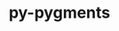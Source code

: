 ---
title: "py-pygments"
layout: cache
categories: [package, develop-2024-12-08]
meta: {"versions": ["2.18.0"], "compilers": ["gcc@=11.1.0", "gcc@=11.4.0", "gcc@=13.2.0", "gcc@=7.5.0", "gcc@=9.4.0", "oneapi@=2024.2.1"], "oss": ["ubuntu18.04", "ubuntu20.04", "ubuntu22.04", "ubuntu24.04"], "platforms": ["linux"], "targets": ["aarch64", "neoverse_v1", "neoverse_v2", "ppc64le", "x86_64_v3"], "stacks": ["data-vis-sdk", "e4s", "e4s-neoverse-v2", "e4s-neoverse_v1", "e4s-oneapi", "e4s-power", "ml-linux-aarch64-cpu", "ml-linux-aarch64-cuda", "ml-linux-x86_64-cpu", "ml-linux-x86_64-cuda", "ml-linux-x86_64-rocm", "radiuss", "root"], "num_specs": 23, "num_specs_by_stack": {"radiuss": 2, "root": 23, "e4s-power": 3, "data-vis-sdk": 1, "e4s-neoverse_v1": 3, "e4s-neoverse-v2": 2, "e4s": 3, "e4s-oneapi": 3, "ml-linux-aarch64-cuda": 3, "ml-linux-aarch64-cpu": 3, "ml-linux-x86_64-cuda": 3, "ml-linux-x86_64-rocm": 1, "ml-linux-x86_64-cpu": 3}}
spec_details: [{"hash": "eoe5evtxfqxnjucljcbp33b6fhzaq4sw", "compiler": "gcc@=7.5.0", "versions": ["2.18.0"], "os": "ubuntu18.04", "platform": "linux", "target": "x86_64_v3", "variants": ["build_system=python_pip"], "stacks": ["radiuss", "root"], "size": "-", "tarball": "https://binaries.spack.io/develop-2024-12-08/build_cache/linux-ubuntu18.04-x86_64_v3/gcc-7.5.0/py-pygments-2.18.0/linux-ubuntu18.04-x86_64_v3-gcc-7.5.0-py-pygments-2.18.0-eoe5evtxfqxnjucljcbp33b6fhzaq4sw.spack"}, {"hash": "zhtndwhliubxyck6sd2jv2xtqfmt7563", "compiler": "gcc@=7.5.0", "versions": ["2.18.0"], "os": "ubuntu18.04", "platform": "linux", "target": "x86_64_v3", "variants": ["build_system=python_pip"], "stacks": ["radiuss", "root"], "size": "-", "tarball": "https://binaries.spack.io/develop-2024-12-08/build_cache/linux-ubuntu18.04-x86_64_v3/gcc-7.5.0/py-pygments-2.18.0/linux-ubuntu18.04-x86_64_v3-gcc-7.5.0-py-pygments-2.18.0-zhtndwhliubxyck6sd2jv2xtqfmt7563.spack"}, {"hash": "n4vkj44ceed3bww3nchec5isfa2cadpd", "compiler": "gcc@=9.4.0", "versions": ["2.18.0"], "os": "ubuntu20.04", "platform": "linux", "target": "ppc64le", "variants": ["build_system=python_pip"], "stacks": ["e4s-power", "root"], "size": "-", "tarball": "https://binaries.spack.io/develop-2024-12-08/build_cache/linux-ubuntu20.04-ppc64le/gcc-9.4.0/py-pygments-2.18.0/linux-ubuntu20.04-ppc64le-gcc-9.4.0-py-pygments-2.18.0-n4vkj44ceed3bww3nchec5isfa2cadpd.spack"}, {"hash": "s2ubs66fnbjalpu6hhsigbro22hhb73l", "compiler": "gcc@=9.4.0", "versions": ["2.18.0"], "os": "ubuntu20.04", "platform": "linux", "target": "ppc64le", "variants": ["build_system=python_pip"], "stacks": ["e4s-power", "root"], "size": "-", "tarball": "https://binaries.spack.io/develop-2024-12-08/build_cache/linux-ubuntu20.04-ppc64le/gcc-9.4.0/py-pygments-2.18.0/linux-ubuntu20.04-ppc64le-gcc-9.4.0-py-pygments-2.18.0-s2ubs66fnbjalpu6hhsigbro22hhb73l.spack"}, {"hash": "4o5w46a6qa7jeejw5lwvq5q5z7w3snzc", "compiler": "gcc@=9.4.0", "versions": ["2.18.0"], "os": "ubuntu20.04", "platform": "linux", "target": "ppc64le", "variants": ["build_system=python_pip"], "stacks": ["e4s-power", "root"], "size": "-", "tarball": "https://binaries.spack.io/develop-2024-12-08/build_cache/linux-ubuntu20.04-ppc64le/gcc-9.4.0/py-pygments-2.18.0/linux-ubuntu20.04-ppc64le-gcc-9.4.0-py-pygments-2.18.0-4o5w46a6qa7jeejw5lwvq5q5z7w3snzc.spack"}, {"hash": "teuvfxuexkmpkvz6chak6zw3x6ekix5a", "compiler": "gcc@=11.1.0", "versions": ["2.18.0"], "os": "ubuntu20.04", "platform": "linux", "target": "x86_64_v3", "variants": ["build_system=python_pip"], "stacks": ["root", "data-vis-sdk"], "size": "-", "tarball": "https://binaries.spack.io/develop-2024-12-08/build_cache/linux-ubuntu20.04-x86_64_v3/gcc-11.1.0/py-pygments-2.18.0/linux-ubuntu20.04-x86_64_v3-gcc-11.1.0-py-pygments-2.18.0-teuvfxuexkmpkvz6chak6zw3x6ekix5a.spack"}, {"hash": "p2e7ia4l4ptuo6qdprxay4qwxkxjivia", "compiler": "gcc@=11.4.0", "versions": ["2.18.0"], "os": "ubuntu22.04", "platform": "linux", "target": "neoverse_v1", "variants": ["build_system=python_pip"], "stacks": ["e4s-neoverse_v1", "root"], "size": "-", "tarball": "https://binaries.spack.io/develop-2024-12-08/build_cache/linux-ubuntu22.04-neoverse_v1/gcc-11.4.0/py-pygments-2.18.0/linux-ubuntu22.04-neoverse_v1-gcc-11.4.0-py-pygments-2.18.0-p2e7ia4l4ptuo6qdprxay4qwxkxjivia.spack"}, {"hash": "qpdvqdwsqfyt2bbnsgrsaj7c5w5duldw", "compiler": "gcc@=11.4.0", "versions": ["2.18.0"], "os": "ubuntu22.04", "platform": "linux", "target": "neoverse_v1", "variants": ["build_system=python_pip"], "stacks": ["e4s-neoverse_v1", "root"], "size": "-", "tarball": "https://binaries.spack.io/develop-2024-12-08/build_cache/linux-ubuntu22.04-neoverse_v1/gcc-11.4.0/py-pygments-2.18.0/linux-ubuntu22.04-neoverse_v1-gcc-11.4.0-py-pygments-2.18.0-qpdvqdwsqfyt2bbnsgrsaj7c5w5duldw.spack"}, {"hash": "ucdnfiwchzvtyvipkamrs7mif3xrbeu2", "compiler": "gcc@=11.4.0", "versions": ["2.18.0"], "os": "ubuntu22.04", "platform": "linux", "target": "neoverse_v1", "variants": ["build_system=python_pip"], "stacks": ["e4s-neoverse_v1", "root"], "size": "-", "tarball": "https://binaries.spack.io/develop-2024-12-08/build_cache/linux-ubuntu22.04-neoverse_v1/gcc-11.4.0/py-pygments-2.18.0/linux-ubuntu22.04-neoverse_v1-gcc-11.4.0-py-pygments-2.18.0-ucdnfiwchzvtyvipkamrs7mif3xrbeu2.spack"}, {"hash": "ou2ejntjbgaba7ohqo2q27wu2alwhzc6", "compiler": "gcc@=11.4.0", "versions": ["2.18.0"], "os": "ubuntu22.04", "platform": "linux", "target": "neoverse_v2", "variants": ["build_system=python_pip"], "stacks": ["e4s-neoverse-v2", "root"], "size": "-", "tarball": "https://binaries.spack.io/develop-2024-12-08/build_cache/linux-ubuntu22.04-neoverse_v2/gcc-11.4.0/py-pygments-2.18.0/linux-ubuntu22.04-neoverse_v2-gcc-11.4.0-py-pygments-2.18.0-ou2ejntjbgaba7ohqo2q27wu2alwhzc6.spack"}, {"hash": "6voht5sdz2jowqsesdo236tdvrzpvuvg", "compiler": "gcc@=11.4.0", "versions": ["2.18.0"], "os": "ubuntu22.04", "platform": "linux", "target": "neoverse_v2", "variants": ["build_system=python_pip"], "stacks": ["e4s-neoverse-v2", "root"], "size": "-", "tarball": "https://binaries.spack.io/develop-2024-12-08/build_cache/linux-ubuntu22.04-neoverse_v2/gcc-11.4.0/py-pygments-2.18.0/linux-ubuntu22.04-neoverse_v2-gcc-11.4.0-py-pygments-2.18.0-6voht5sdz2jowqsesdo236tdvrzpvuvg.spack"}, {"hash": "jvnvhcotyjrkl6btjobntdhpi6gvs4e6", "compiler": "gcc@=11.4.0", "versions": ["2.18.0"], "os": "ubuntu22.04", "platform": "linux", "target": "x86_64_v3", "variants": ["build_system=python_pip"], "stacks": ["e4s", "root"], "size": "-", "tarball": "https://binaries.spack.io/develop-2024-12-08/build_cache/linux-ubuntu22.04-x86_64_v3/gcc-11.4.0/py-pygments-2.18.0/linux-ubuntu22.04-x86_64_v3-gcc-11.4.0-py-pygments-2.18.0-jvnvhcotyjrkl6btjobntdhpi6gvs4e6.spack"}, {"hash": "k3gpbhexm3ob5r4nek3oier55g63hmw7", "compiler": "gcc@=11.4.0", "versions": ["2.18.0"], "os": "ubuntu22.04", "platform": "linux", "target": "x86_64_v3", "variants": ["build_system=python_pip"], "stacks": ["e4s", "root"], "size": "-", "tarball": "https://binaries.spack.io/develop-2024-12-08/build_cache/linux-ubuntu22.04-x86_64_v3/gcc-11.4.0/py-pygments-2.18.0/linux-ubuntu22.04-x86_64_v3-gcc-11.4.0-py-pygments-2.18.0-k3gpbhexm3ob5r4nek3oier55g63hmw7.spack"}, {"hash": "ibhcdsftdaheu3u4vqcfnpqayuzttgim", "compiler": "gcc@=11.4.0", "versions": ["2.18.0"], "os": "ubuntu22.04", "platform": "linux", "target": "x86_64_v3", "variants": ["build_system=python_pip"], "stacks": ["e4s", "root"], "size": "-", "tarball": "https://binaries.spack.io/develop-2024-12-08/build_cache/linux-ubuntu22.04-x86_64_v3/gcc-11.4.0/py-pygments-2.18.0/linux-ubuntu22.04-x86_64_v3-gcc-11.4.0-py-pygments-2.18.0-ibhcdsftdaheu3u4vqcfnpqayuzttgim.spack"}, {"hash": "q6uhfrzhjmadzxgkbwn6xomjjbrlcpu3", "compiler": "oneapi@=2024.2.1", "versions": ["2.18.0"], "os": "ubuntu22.04", "platform": "linux", "target": "x86_64_v3", "variants": ["build_system=python_pip"], "stacks": ["e4s-oneapi", "root"], "size": "-", "tarball": "https://binaries.spack.io/develop-2024-12-08/build_cache/linux-ubuntu22.04-x86_64_v3/oneapi-2024.2.1/py-pygments-2.18.0/linux-ubuntu22.04-x86_64_v3-oneapi-2024.2.1-py-pygments-2.18.0-q6uhfrzhjmadzxgkbwn6xomjjbrlcpu3.spack"}, {"hash": "rw6g6kpda6rvycijaxlngvdm2imavroq", "compiler": "oneapi@=2024.2.1", "versions": ["2.18.0"], "os": "ubuntu22.04", "platform": "linux", "target": "x86_64_v3", "variants": ["build_system=python_pip"], "stacks": ["e4s-oneapi", "root"], "size": "-", "tarball": "https://binaries.spack.io/develop-2024-12-08/build_cache/linux-ubuntu22.04-x86_64_v3/oneapi-2024.2.1/py-pygments-2.18.0/linux-ubuntu22.04-x86_64_v3-oneapi-2024.2.1-py-pygments-2.18.0-rw6g6kpda6rvycijaxlngvdm2imavroq.spack"}, {"hash": "mq4zssah6ntdj7kwxbwquvbgx5cq3ohg", "compiler": "oneapi@=2024.2.1", "versions": ["2.18.0"], "os": "ubuntu22.04", "platform": "linux", "target": "x86_64_v3", "variants": ["build_system=python_pip"], "stacks": ["e4s-oneapi", "root"], "size": "-", "tarball": "https://binaries.spack.io/develop-2024-12-08/build_cache/linux-ubuntu22.04-x86_64_v3/oneapi-2024.2.1/py-pygments-2.18.0/linux-ubuntu22.04-x86_64_v3-oneapi-2024.2.1-py-pygments-2.18.0-mq4zssah6ntdj7kwxbwquvbgx5cq3ohg.spack"}, {"hash": "jj543v33f4pnsb27tt4l2xcae7rxwcnu", "compiler": "gcc@=13.2.0", "versions": ["2.18.0"], "os": "ubuntu24.04", "platform": "linux", "target": "aarch64", "variants": ["build_system=python_pip"], "stacks": ["ml-linux-aarch64-cuda", "ml-linux-aarch64-cpu", "root"], "size": "-", "tarball": "https://binaries.spack.io/develop-2024-12-08/build_cache/linux-ubuntu24.04-aarch64/gcc-13.2.0/py-pygments-2.18.0/linux-ubuntu24.04-aarch64-gcc-13.2.0-py-pygments-2.18.0-jj543v33f4pnsb27tt4l2xcae7rxwcnu.spack"}, {"hash": "tgcl6xn4k6yzuv2dn2wwa53dgjhnyfp2", "compiler": "gcc@=13.2.0", "versions": ["2.18.0"], "os": "ubuntu24.04", "platform": "linux", "target": "aarch64", "variants": ["build_system=python_pip"], "stacks": ["ml-linux-aarch64-cuda", "ml-linux-aarch64-cpu", "root"], "size": "-", "tarball": "https://binaries.spack.io/develop-2024-12-08/build_cache/linux-ubuntu24.04-aarch64/gcc-13.2.0/py-pygments-2.18.0/linux-ubuntu24.04-aarch64-gcc-13.2.0-py-pygments-2.18.0-tgcl6xn4k6yzuv2dn2wwa53dgjhnyfp2.spack"}, {"hash": "uo4d24oavdpu7ukz753baajfc6m3vp5z", "compiler": "gcc@=13.2.0", "versions": ["2.18.0"], "os": "ubuntu24.04", "platform": "linux", "target": "aarch64", "variants": ["build_system=python_pip"], "stacks": ["ml-linux-aarch64-cuda", "ml-linux-aarch64-cpu", "root"], "size": "-", "tarball": "https://binaries.spack.io/develop-2024-12-08/build_cache/linux-ubuntu24.04-aarch64/gcc-13.2.0/py-pygments-2.18.0/linux-ubuntu24.04-aarch64-gcc-13.2.0-py-pygments-2.18.0-uo4d24oavdpu7ukz753baajfc6m3vp5z.spack"}, {"hash": "aqlaidezuwx65ls4sm5oqcsu4x3gxdy3", "compiler": "gcc@=13.2.0", "versions": ["2.18.0"], "os": "ubuntu24.04", "platform": "linux", "target": "x86_64_v3", "variants": ["build_system=python_pip"], "stacks": ["ml-linux-x86_64-cuda", "ml-linux-x86_64-rocm", "ml-linux-x86_64-cpu", "root"], "size": "-", "tarball": "https://binaries.spack.io/develop-2024-12-08/build_cache/linux-ubuntu24.04-x86_64_v3/gcc-13.2.0/py-pygments-2.18.0/linux-ubuntu24.04-x86_64_v3-gcc-13.2.0-py-pygments-2.18.0-aqlaidezuwx65ls4sm5oqcsu4x3gxdy3.spack"}, {"hash": "lkm7mqyj3ofhpqkimpfvadgoyrdpsxgg", "compiler": "gcc@=13.2.0", "versions": ["2.18.0"], "os": "ubuntu24.04", "platform": "linux", "target": "x86_64_v3", "variants": ["build_system=python_pip"], "stacks": ["ml-linux-x86_64-cuda", "ml-linux-x86_64-cpu", "root"], "size": "-", "tarball": "https://binaries.spack.io/develop-2024-12-08/build_cache/linux-ubuntu24.04-x86_64_v3/gcc-13.2.0/py-pygments-2.18.0/linux-ubuntu24.04-x86_64_v3-gcc-13.2.0-py-pygments-2.18.0-lkm7mqyj3ofhpqkimpfvadgoyrdpsxgg.spack"}, {"hash": "4ytiwdtxe3qznwxybne4jea3nfwjon6r", "compiler": "gcc@=13.2.0", "versions": ["2.18.0"], "os": "ubuntu24.04", "platform": "linux", "target": "x86_64_v3", "variants": ["build_system=python_pip"], "stacks": ["ml-linux-x86_64-cuda", "ml-linux-x86_64-cpu", "root"], "size": "-", "tarball": "https://binaries.spack.io/develop-2024-12-08/build_cache/linux-ubuntu24.04-x86_64_v3/gcc-13.2.0/py-pygments-2.18.0/linux-ubuntu24.04-x86_64_v3-gcc-13.2.0-py-pygments-2.18.0-4ytiwdtxe3qznwxybne4jea3nfwjon6r.spack"}]
---